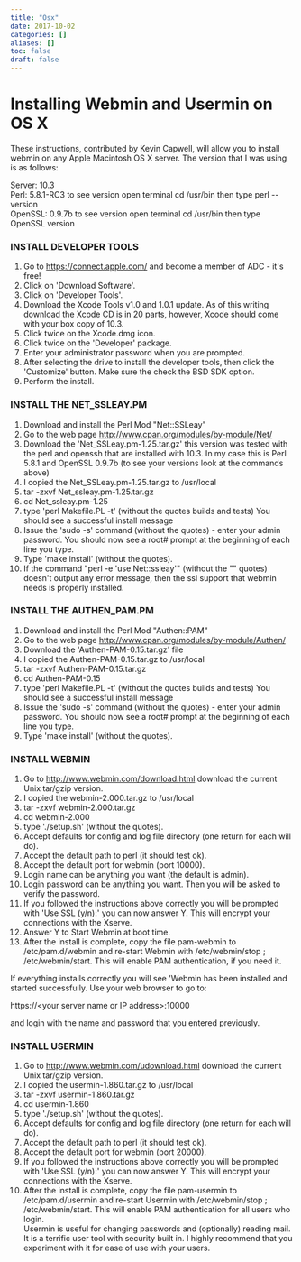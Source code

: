 ```yaml
---
title: "Osx"
date: 2017-10-02
categories: []
aliases: []
toc: false
draft: false
---
```

# Installing Webmin and Usermin on OS X

These instructions, contributed by Kevin Capwell, will allow you to install webmin on any Apple Macintosh OS X server. The version that I was using is as follows:

Server: 10.3<br />
 Perl: 5.8.1-RC3 to see version open terminal cd /usr/bin then type perl --version<br />
 OpenSSL: 0.9.7b to see version open terminal cd /usr/bin then type OpenSSL version<br />

### INSTALL DEVELOPER TOOLS

 1. Go to https://connect.apple.com/ and become a member of ADC - it's free!<br />
 2. Click on 'Download Software'.<br />
 3. Click on 'Developer Tools'.<br />
 4. Download the Xcode Tools v1.0 and 1.0.1 update. As of this writing download the Xcode CD is in 20 parts, however, Xcode should come with your box copy of 10.3.<br />
 5. Click twice on the Xcode.dmg icon.<br />
 6. Click twice on the 'Developer' package.<br />
 7. Enter your administrator password when you are prompted.<br />
 8. After selecting the drive to install the developer tools, then click the 'Customize' button. Make sure the check the BSD SDK option.<br />
 9. Perform the install.<br />

### INSTALL THE NET\_SSLEAY.PM

 1. Download and install the Perl Mod "Net::SSLeay"<br />
 2. Go to the web page <http://www.cpan.org/modules/by-module/Net/><br />
 3. Download the 'Net\_SSLeay.pm-1.25.tar.gz' this version was tested with the perl and openssh that are installed with 10.3. In my case this is Perl 5.8.1 and OpenSSL 0.9.7b (to see your versions look at the commands above)<br />
 4. I copied the Net\_SSLeay.pm-1.25.tar.gz to /usr/local<br />
 5. tar -zxvf Net\_ssleay.pm-1.25.tar.gz<br />
 6. cd Net\_ssleay.pm-1.25<br />
 7. type 'perl Makefile.PL -t' (without the quotes builds and tests) You should see a successful install message<br />
 8. Issue the 'sudo -s' command (without the quotes) - enter your admin password. You should now see a root# prompt at the beginning of each line you type.<br />
 9. Type 'make install' (without the quotes).<br />
 10. If the command "perl -e 'use Net::ssleay'" (without the "" quotes) doesn't output any error message, then the ssl support that webmin needs is properly installed.<br />

### INSTALL THE AUTHEN\_PAM.PM

 1. Download and install the Perl Mod "Authen::PAM"<br />
 2. Go to the web page <http://www.cpan.org/modules/by-module/Authen/><br />
 3. Download the 'Authen-PAM-0.15.tar.gz' file<br />
 4. I copied the Authen-PAM-0.15.tar.gz to /usr/local<br />
 5. tar -zxvf Authen-PAM-0.15.tar.gz<br />
 6. cd Authen-PAM-0.15<br />
 7. type 'perl Makefile.PL -t' (without the quotes builds and tests) You should see a successful install message<br />
 8. Issue the 'sudo -s' command (without the quotes) - enter your admin password. You should now see a root# prompt at the beginning of each line you type.<br />
 9. Type 'make install' (without the quotes).<br />

### INSTALL WEBMIN

 1. Go to <http://www.webmin.com/download.html> download the current Unix tar/gzip version.<br />
 2. I copied the webmin-2.000.tar.gz to /usr/local<br />
 3. tar -zxvf webmin-2.000.tar.gz<br />
 4. cd webmin-2.000<br />
 5. type './setup.sh' (without the quotes).<br />
 6. Accept defaults for config and log file directory (one return for each will do).<br />
 7. Accept the default path to perl (it should test ok).<br />
 8. Accept the default port for webmin (port 10000).<br />
 9. Login name can be anything you want (the default is admin).<br />
 10. Login password can be anything you want. Then you will be asked to verify the password.<br />
 11. If you followed the instructions above correctly you will be prompted with 'Use SSL (y/n):' you can now answer Y. This will encrypt your connections with the Xserve.<br />
 12. Answer Y to Start Webmin at boot time.<br />
 13. After the install is complete, copy the file pam-webmin to /etc/pam.d/webmin and re-start Webmin with /etc/webmin/stop ; /etc/webmin/start. This will enable PAM authentication, if you need it.<br />

If everything installs correctly you will see 'Webmin has been installed and started successfully. Use your web browser to go to:

https://&lt;your server name or IP address&gt;:10000

and login with the name and password that you entered previously.

### INSTALL USERMIN

 1. Go to <http://www.webmin.com/udownload.html> download the current Unix tar/gzip version.<br />
 2. I copied the usermin-1.860.tar.gz to /usr/local<br />
 3. tar -zxvf usermin-1.860.tar.gz<br />
 4. cd usermin-1.860<br />
 5. type './setup.sh' (without the quotes).<br />
 6. Accept defaults for config and log file directory (one return for each will do).<br />
 7. Accept the default path to perl (it should test ok).<br />
 8. Accept the default port for webmin (port 20000).<br />
 9. If you followed the instructions above correctly you will be prompted with 'Use SSL (y/n):' you can now answer Y. This will encrypt your connections with the Xserve.<br />
 10. After the install is complete, copy the file pam-usermin to /etc/pam.d/usermin and re-start Usermin with /etc/webmin/stop ; /etc/webmin/start. This will enable PAM authentication for all users who login.<br />
 Usermin is useful for changing passwords and (optionally) reading mail. It is a terrific user tool with security built in. I highly recommend that you experiment with it for ease of use with your users.<br />
